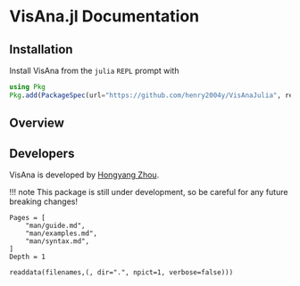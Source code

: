 # VisAna.jl Documentation

## Installation

Install VisAna from the `julia` `REPL` prompt with

```julia
using Pkg
Pkg.add(PackageSpec(url="https://github.com/henry2004y/VisAnaJulia", rev="master"))
```

## Overview


## Developers

VisAna is developed by [Hongyang Zhou](https://github.com/henry2004y).

!!! note
    This package is still under development, so be careful for any future breaking changes!

```@contents
Pages = [
    "man/guide.md",
    "man/examples.md",
    "man/syntax.md",
]
Depth = 1
```

```@docs
readdata(filenames,(, dir=".", npict=1, verbose=false)))
```
